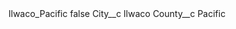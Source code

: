 <?xml version="1.0" encoding="UTF-8"?>
<CustomMetadata xmlns="http://soap.sforce.com/2006/04/metadata" xmlns:xsi="http://www.w3.org/2001/XMLSchema-instance" xmlns:xsd="http://www.w3.org/2001/XMLSchema">
    <label>Ilwaco_Pacific</label>
    <protected>false</protected>
    <values>
        <field>City__c</field>
        <value xsi:type="xsd:string">Ilwaco</value>
    </values>
    <values>
        <field>County__c</field>
        <value xsi:type="xsd:string">Pacific</value>
    </values>
</CustomMetadata>
